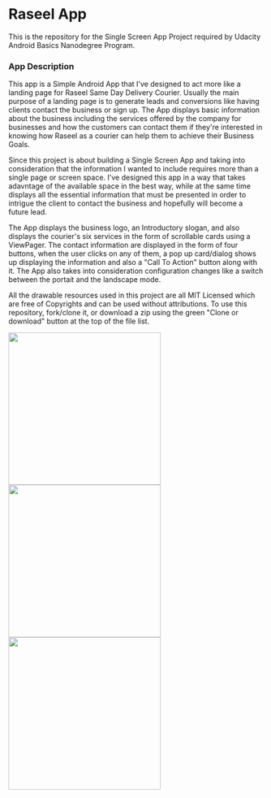 # Raseel App

This is the repository for the Single Screen App Project required by Udacity Android Basics Nanodegree Program. 

### App Description
This app is a Simple Android App that I've designed to act more like a landing page for Raseel Same Day Delivery Courier. Usually the main purpose of a landing page is to generate leads and conversions like having clients contact the business or sign up.
The App displays basic information about the business including the services offered by the company for businesses and how the customers can contact them if they're interested in knowing how Raseel as a courier can help them to achieve their Business Goals.

Since this project is about building a Single Screen App and taking into consideration that the information I wanted to include requires more than a single page or screen space.
I've designed this app in a way that takes adavntage of the available space in the best way, while at the same time displays all the essential information that must be presented in order to intrigue the client to contact the business and hopefully 
will become a future lead. 

The App displays the business logo, an Introductory slogan, and also displays the courier's six services in the form of scrollable cards using a ViewPager. The contact information are displayed in the form of four buttons, when the user clicks on 
any of them, a pop up card/dialog shows up displaying the information and also a "Call To Action" button along with it. The App also takes into consideration configuration changes like a switch between the portait and the landscape mode.

All the drawable resources used in this project are all MIT Licensed which are free of Copyrights and can be used without attributions. To use this repository, fork/clone it, or download a zip using the green "Clone or download" button at the top of the file list.  


<img src="https://i.imgur.com/f4Mt6hA.png" width="300">
<img src="https://i.imgur.com/f4Mt6hA.png" width="300">
<img src="https://i.imgur.com/f4Mt6hA.png" width="300">






